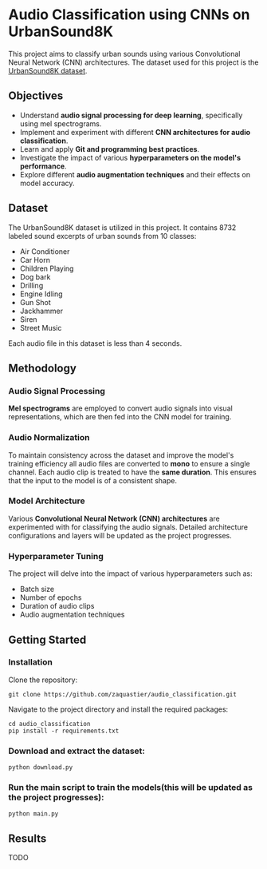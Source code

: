 # Audio Classification using CNNs on UrbanSound8K

This project aims to classify urban sounds using various Convolutional Neural Network (CNN) architectures. The dataset used for this project is the [UrbanSound8K dataset](https://urbansounddataset.weebly.com/urbansound8k.html).

## Objectives

* Understand **audio signal processing for deep learning**, specifically using mel spectrograms.
* Implement and experiment with different **CNN architectures for audio classification**.
* Learn and apply **Git and programming best practices**.
* Investigate the impact of various **hyperparameters on the model's performance**.
* Explore different **audio augmentation techniques** and their effects on model accuracy.

## Dataset
The UrbanSound8K dataset is utilized in this project. It contains 8732 labeled sound excerpts of urban sounds from 10 classes:

* Air Conditioner
* Car Horn
* Children Playing
* Dog bark
* Drilling
* Engine Idling
* Gun Shot
* Jackhammer
* Siren
* Street Music

Each audio file in this dataset is less than 4 seconds.

## Methodology

### Audio Signal Processing

**Mel spectrograms** are employed to convert audio signals into visual representations, which are then fed into the CNN model for training.

### Audio Normalization

To maintain consistency across the dataset and improve the model's training efficiency all audio files are converted to **mono** to ensure a single channel. Each audio clip is treated to have the **same duration**. This ensures that the input to the model is of a consistent shape.

### Model Architecture

Various **Convolutional Neural Network (CNN) architectures** are experimented with for classifying the audio signals. Detailed architecture configurations and layers will be updated as the project progresses.

### Hyperparameter Tuning

The project will delve into the impact of various hyperparameters such as:

* Batch size
* Number of epochs
* Duration of audio clips
* Audio augmentation techniques


## Getting Started

### Installation

Clone the repository:

```
git clone https://github.com/zaquastier/audio_classification.git
```

Navigate to the project directory and install the required packages:

```
cd audio_classification
pip install -r requirements.txt
```

### Download and extract the dataset:

```
python download.py
```

### Run the main script to train the models(this will be updated as the project progresses):

```
python main.py
```

## Results

TODO

